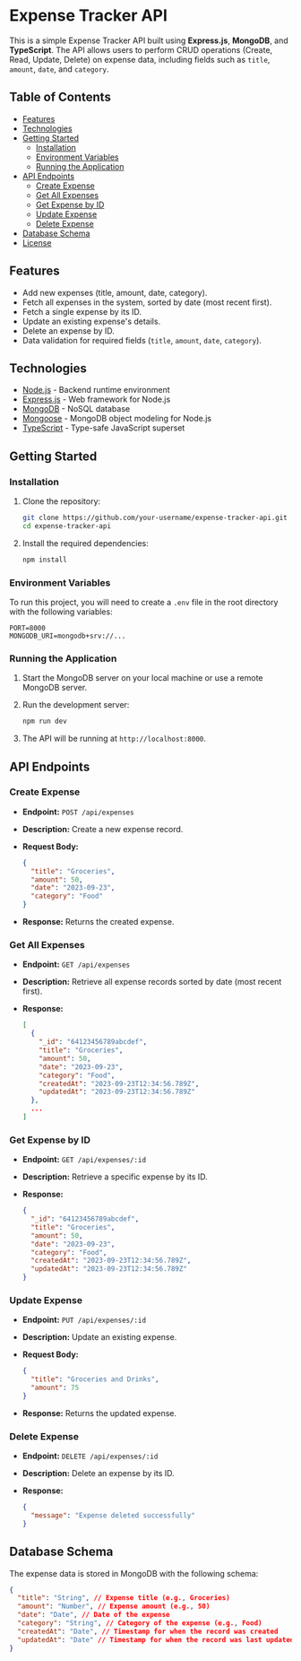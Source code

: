 # Expense Tracker API

This is a simple Expense Tracker API built using **Express.js**, **MongoDB**, and **TypeScript**. The API allows users to perform CRUD operations (Create, Read, Update, Delete) on expense data, including fields such as `title`, `amount`, `date`, and `category`.

## Table of Contents

- [Features](#features)
- [Technologies](#technologies)
- [Getting Started](#getting-started)
  - [Installation](#installation)
  - [Environment Variables](#environment-variables)
  - [Running the Application](#running-the-application)
- [API Endpoints](#api-endpoints)
  - [Create Expense](#create-expense)
  - [Get All Expenses](#get-all-expenses)
  - [Get Expense by ID](#get-expense-by-id)
  - [Update Expense](#update-expense)
  - [Delete Expense](#delete-expense)
- [Database Schema](#database-schema)
- [License](#license)

## Features

- Add new expenses (title, amount, date, category).
- Fetch all expenses in the system, sorted by date (most recent first).
- Fetch a single expense by its ID.
- Update an existing expense's details.
- Delete an expense by ID.
- Data validation for required fields (`title`, `amount`, `date`, `category`).

## Technologies

- [Node.js](https://nodejs.org/) - Backend runtime environment
- [Express.js](https://expressjs.com/) - Web framework for Node.js
- [MongoDB](https://www.mongodb.com/) - NoSQL database
- [Mongoose](https://mongoosejs.com/) - MongoDB object modeling for Node.js
- [TypeScript](https://www.typescriptlang.org/) - Type-safe JavaScript superset

## Getting Started

### Installation

1. Clone the repository:

   ```bash
   git clone https://github.com/your-username/expense-tracker-api.git
   cd expense-tracker-api
   ```

2. Install the required dependencies:

   ```bash
   npm install
   ```

### Environment Variables

To run this project, you will need to create a `.env` file in the root directory with the following variables:

```env
PORT=8000
MONGODB_URI=mongodb+srv://...
```

### Running the Application

1. Start the MongoDB server on your local machine or use a remote MongoDB server.
2. Run the development server:

   ```bash
   npm run dev
   ```

3. The API will be running at `http://localhost:8000`.

## API Endpoints

### Create Expense

- **Endpoint:** `POST /api/expenses`
- **Description:** Create a new expense record.
- **Request Body:**

  ```json
  {
    "title": "Groceries",
    "amount": 50,
    "date": "2023-09-23",
    "category": "Food"
  }
  ```

- **Response:** Returns the created expense.

### Get All Expenses

- **Endpoint:** `GET /api/expenses`
- **Description:** Retrieve all expense records sorted by date (most recent first).
- **Response:**

  ```json
  [
    {
      "_id": "64123456789abcdef",
      "title": "Groceries",
      "amount": 50,
      "date": "2023-09-23",
      "category": "Food",
      "createdAt": "2023-09-23T12:34:56.789Z",
      "updatedAt": "2023-09-23T12:34:56.789Z"
    },
    ...
  ]
  ```

### Get Expense by ID

- **Endpoint:** `GET /api/expenses/:id`
- **Description:** Retrieve a specific expense by its ID.
- **Response:**

  ```json
  {
    "_id": "64123456789abcdef",
    "title": "Groceries",
    "amount": 50,
    "date": "2023-09-23",
    "category": "Food",
    "createdAt": "2023-09-23T12:34:56.789Z",
    "updatedAt": "2023-09-23T12:34:56.789Z"
  }
  ```

### Update Expense

- **Endpoint:** `PUT /api/expenses/:id`
- **Description:** Update an existing expense.
- **Request Body:**

  ```json
  {
    "title": "Groceries and Drinks",
    "amount": 75
  }
  ```

- **Response:** Returns the updated expense.

### Delete Expense

- **Endpoint:** `DELETE /api/expenses/:id`
- **Description:** Delete an expense by its ID.
- **Response:**

  ```json
  {
    "message": "Expense deleted successfully"
  }
  ```

## Database Schema

The expense data is stored in MongoDB with the following schema:

```json
{
  "title": "String", // Expense title (e.g., Groceries)
  "amount": "Number", // Expense amount (e.g., 50)
  "date": "Date", // Date of the expense
  "category": "String", // Category of the expense (e.g., Food)
  "createdAt": "Date", // Timestamp for when the record was created
  "updatedAt": "Date" // Timestamp for when the record was last updated
}
```
